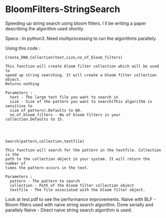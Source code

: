 # BloomFilters-StringSearch
Speeding up string search using bloom filters. 
I ll be writing a paper describing the algorithm used shortly.

Specs : In python3. Need multiprocessing to run the algorithms parallely.

Using this code : 
 
  
    Create_DNA_Collection(text,size,no_of_bloom_filters)
    
    This function will create bloom filter collection which will be used to 
    speed up string searching. It will create a bloom filter collection object.
    Returns nothing
   
    Parameters : 
      text - The large text file you want to search in 
      size - Size of the pattern you want to search(This algorithm is sensitive to
      size of pattern).Defaults to 60.
      no_of_bloom_filters - No of bloom filters in your collection.Defaults to 15.
  

  
  
    Search(pattern,collection,textfile)
    
    This function will search for the pattern in the textfile. Collection is the 
    path to the collection object in your system. It will return the number of 
    times the pattern occurs in the text.
    
    Parameters : 
      pattern - The pattern to search
      collection - Path of the bloom filter collection object
      textfile - The file associated with the bloom filter object.
  
  
  
Look at test.pdf to see the performance improvements.
Naive with BLF - Bloom filters used with naive string search algorithm. Done serially and parallely
Naive - Direct naive string search algorithm is used.

